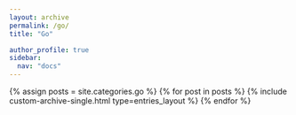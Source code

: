 ```yaml
---
layout: archive
permalink: /go/
title: "Go"

author_profile: true
sidebar:
  nav: "docs"
---
```


{% assign posts = site.categories.go %}
{% for post in posts %}
  {% include custom-archive-single.html type=entries_layout %}
{% endfor %}